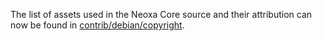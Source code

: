 The list of assets used in the Neoxa Core source and their attribution can now be found in [contrib/debian/copyright](../contrib/debian/copyright).
